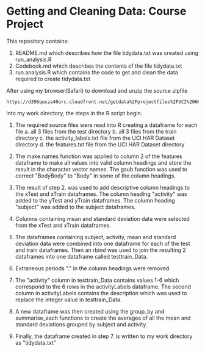 Getting and Cleaning Data: Course Project
=========================================

This repository contains:
  1.  README.md which describes how the file tidydata.txt was created using run_analysis.R
  2.  Codebook.md which describes the contents of the file tidydata.txt
  3.  run.analysis.R which contains the code to get and clean the data required to create tidydata.txt
  
After using my browser(Safari) to download and unzip the source zipfile 

    https://d396qusza40orc.cloudfront.net/getdata%2Fprojectfiles%2FUCI%20HAR%20Dataset.zip 

into my work directory, the steps in the R script begin.

1.  The required source files were read into R creating a dataframe for each file
      a.  all 3 files from the test directory
      b.  all 3 files from the train directory
      c.  the activity_labels.txt file from the UCI HAR Dataset directory
      d.  the features.txt file from the UCI HAR Dataset directory

2.  The make.names function was applied to column 2 of the features dataframe to make all values into valid column headings and store the result in the character vector names. The gsub function was used to correct "BodyBody" to "Body" in some of the column headings.
3.  The result of step 2. was used to add descriptive column headings to the xTest and xTrain dataframes.  The column heading "activity" was added to the yTest and yTrain dataframes.  The column heading "subject" was added to the subject dataframes.
4.  Columns containing mean and standard deviation data were selected from the xTest and xTrain dataframes.
5.  The dataframes containing subject, activity, mean and standard deviation data were combined into one dataframe for each of the test and train dataframes.  Then an rbind was used to join the resulting 2 dataframes into one dataframe called testtrain_Data.
6.  Extraneous periods "." in the column headings were removed
6.  The "activity" column in testtrain_Data contains values 1-6 which correspond to the 6 rows in the activityLabels dataframe. The second column in activityLabels contains the description which was used to replace the integer value in testtrain_Data.
7.  A new dataframe was then created using the group_by and summarise_each functions to create the averages of all the mean and standard deviations grouped by subject and activity.
8.  Finally, the dataframe created in step 7. is written to my work directory as "tidydata.txt"
